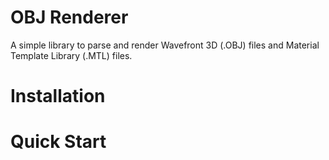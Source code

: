 # OBJ Renderer

A simple library to parse and render Wavefront 3D (.OBJ) files
and Material Template Library (.MTL) files.

# Installation


# Quick Start




